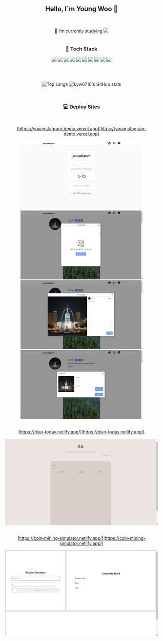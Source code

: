 <div align="center">

## Hello, I`m Young Woo 👋

<br/>

🌱 I’m currently studying
<img src="https://img.shields.io/badge/Firebase-039BE5?style=flat&logo=Firebase&logoColor=white" />
<br/>
<br/>

### 📖 Tech Stack

<img src="https://img.shields.io/badge/Next-black?style=for-the-badge&logo=next.js&logoColor=white" />
<img src="https://img.shields.io/badge/typescript-%23007ACC.svg?style=for-the-badge&logo=typescript&logoColor=white" />
<img src="https://img.shields.io/badge/react-%2320232a.svg?style=for-the-badge&logo=react&logoColor=%2361DAFB" />
<img src="https://img.shields.io/badge/styled--components-DB7093?style=for-the-badge&logo=styled-components&logoColor=white" />
<img src="https://img.shields.io/badge/HTML5-E34F26?style=for-the-badge&logo=html5&logoColor=white" />
<img src="https://img.shields.io/badge/css3-%231572B6.svg?style=for-the-badge&logo=css3&logoColor=white" />
<img src="https://img.shields.io/badge/JavaScript-F7DF1E?style=for-the-badge&logo=javascript&logoColor=black" />
<img src="https://img.shields.io/badge/Firebase-039BE5?style=for-the-badge&logo=Firebase&logoColor=white"/>
<img src="https://img.shields.io/badge/C%2B%2B-00599C?style=for-the-badge&logo=c%2B%2B&logoColor=white"/>
<img src="https://img.shields.io/badge/Python-3776AB?style=for-the-badge&logo=python&logoColor=white"/>

<br/><br/>

![Top Langs](https://github-readme-stats.vercel.app/api/top-langs/?username=kyw0716)
![kyw0716's GitHub stats](https://github-readme-stats.vercel.app/api?username=kyw0716&show_icons=true&theme=dracula)

<br/>

### 💻 Deploy Sites

<br/>

[https://youngstagram-demo.vercel.app](https://youngstagram-demo.vercel.app)

<img src="./youngstagram1.png" width="400px" />
<img src="./youngstagram2.png" width="400px" />
<img src="./youngstagram3.png" width="400px" />
<img src="./youngstagram4.png" width="400px" />

<br/>
<br/>

[https://plan-today.netlify.app/](https://plan-today.netlify.app/)

<img src="./plan-today.png" width="500px"/>

<br/>
<br/>

[https://coin-mining-simulator.netlify.app/](https://coin-mining-simulator.netlify.app/)

<img src="./block-chain.png" width="500px">

</div>
